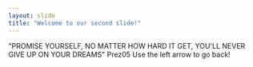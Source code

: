 ```yaml
---
layout: slide
title: "Welcome to our second slide!"
---
```

"PROMISE YOURSELF, NO MATTER HOW HARD IT GET, YOU'LL NEVER GIVE UP ON YOUR DREAMS" Prez05
Use the left arrow to go back!
